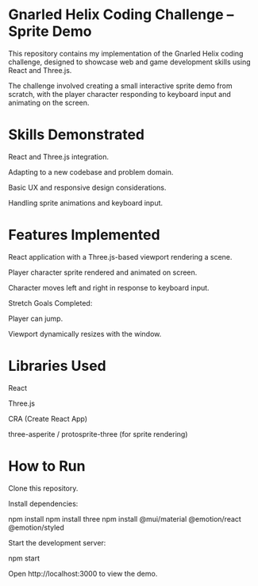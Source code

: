 # Gnarled Helix Coding Challenge – Sprite Demo

This repository contains my implementation of the Gnarled Helix coding challenge, designed to showcase web and game development skills using React and Three.js.

The challenge involved creating a small interactive sprite demo from scratch, with the player character responding to keyboard input and animating on the screen.

# Skills Demonstrated

React and Three.js integration.

Adapting to a new codebase and problem domain.

Basic UX and responsive design considerations.

Handling sprite animations and keyboard input.

# Features Implemented

React application with a Three.js-based viewport rendering a scene.

Player character sprite rendered and animated on screen.

Character moves left and right in response to keyboard input.

Stretch Goals Completed:

Player can jump.

Viewport dynamically resizes with the window.

# Libraries Used

React

Three.js

CRA (Create React App)

three-asperite / protosprite-three (for sprite rendering)

# How to Run

Clone this repository.

Install dependencies:

npm install
npm install three
npm install @mui/material @emotion/react @emotion/styled



Start the development server:

npm start


Open http://localhost:3000
 to view the demo.
